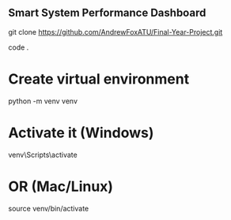 ## Smart System Performance Dashboard

git clone https://github.com/AndrewFoxATU/Final-Year-Project.git

code .

# Create virtual environment
python -m venv venv

# Activate it (Windows)
venv\Scripts\activate

# OR (Mac/Linux)
source venv/bin/activate
